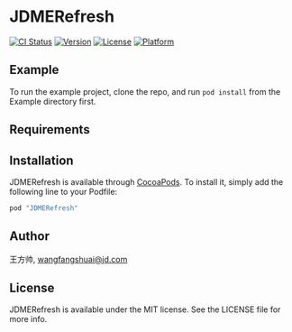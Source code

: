 # JDMERefresh

[![CI Status](http://img.shields.io/travis/王方帅/JDMERefresh.svg?style=flat)](https://travis-ci.org/王方帅/JDMERefresh)
[![Version](https://img.shields.io/cocoapods/v/JDMERefresh.svg?style=flat)](http://cocoapods.org/pods/JDMERefresh)
[![License](https://img.shields.io/cocoapods/l/JDMERefresh.svg?style=flat)](http://cocoapods.org/pods/JDMERefresh)
[![Platform](https://img.shields.io/cocoapods/p/JDMERefresh.svg?style=flat)](http://cocoapods.org/pods/JDMERefresh)

## Example

To run the example project, clone the repo, and run `pod install` from the Example directory first.

## Requirements

## Installation

JDMERefresh is available through [CocoaPods](http://cocoapods.org). To install
it, simply add the following line to your Podfile:

```ruby
pod "JDMERefresh"
```

## Author

王方帅, wangfangshuai@jd.com

## License

JDMERefresh is available under the MIT license. See the LICENSE file for more info.
